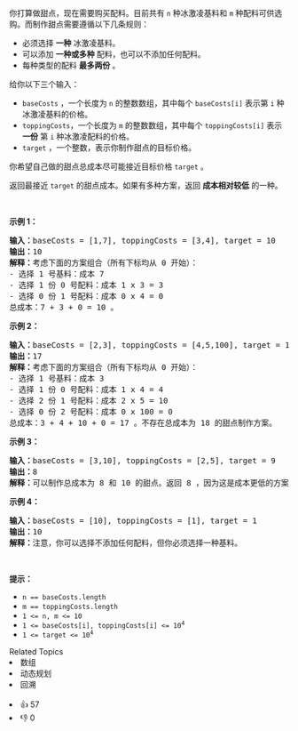 <p>你打算做甜点，现在需要购买配料。目前共有 <code>n</code> 种冰激凌基料和 <code>m</code> 种配料可供选购。而制作甜点需要遵循以下几条规则：</p>

<ul> 
 <li>必须选择 <strong>一种</strong> 冰激凌基料。</li> 
 <li>可以添加 <strong>一种或多种</strong> 配料，也可以不添加任何配料。</li> 
 <li>每种类型的配料 <strong>最多两份</strong> 。</li> 
</ul>

<p>给你以下三个输入：</p>

<ul> 
 <li><code>baseCosts</code> ，一个长度为 <code>n</code> 的整数数组，其中每个 <code>baseCosts[i]</code> 表示第 <code>i</code> 种冰激凌基料的价格。</li> 
 <li><code>toppingCosts</code>，一个长度为 <code>m</code> 的整数数组，其中每个 <code>toppingCosts[i]</code> 表示 <strong>一份</strong> 第 <code>i</code> 种冰激凌配料的价格。</li> 
 <li><code>target</code> ，一个整数，表示你制作甜点的目标价格。</li> 
</ul>

<p>你希望自己做的甜点总成本尽可能接近目标价格 <code>target</code> 。</p>

<p>返回最接近<em> </em><code>target</code> 的甜点成本。如果有多种方案，返回&nbsp;<strong>成本相对较低</strong> 的一种。</p>

<p>&nbsp;</p>

<p><strong>示例 1：</strong></p>

<pre>
<strong>输入：</strong>baseCosts = [1,7], toppingCosts = [3,4], target = 10
<strong>输出：</strong>10
<strong>解释：</strong>考虑下面的方案组合（所有下标均从 0 开始）：
- 选择 1 号基料：成本 7
- 选择 1 份 0 号配料：成本 1 x 3 = 3
- 选择 0 份 1 号配料：成本 0 x 4 = 0
总成本：7 + 3 + 0 = 10 。
</pre>

<p><strong>示例 2：</strong></p>

<pre>
<strong>输入：</strong>baseCosts = [2,3], toppingCosts = [4,5,100], target = 18
<strong>输出：</strong>17
<strong>解释：</strong>考虑下面的方案组合（所有下标均从 0 开始）：
- 选择 1 号基料：成本 3
- 选择 1 份 0 号配料：成本 1 x 4 = 4
- 选择 2 份 1 号配料：成本 2 x 5 = 10
- 选择 0 份 2 号配料：成本 0 x 100 = 0
总成本：3 + 4 + 10 + 0 = 17 。不存在总成本为 18 的甜点制作方案。
</pre>

<p><strong>示例 3：</strong></p>

<pre>
<strong>输入：</strong>baseCosts = [3,10], toppingCosts = [2,5], target = 9
<strong>输出：</strong>8
<strong>解释：</strong>可以制作总成本为 8 和 10 的甜点。返回 8 ，因为这是成本更低的方案。
</pre>

<p><strong>示例 4：</strong></p>

<pre>
<strong>输入：</strong>baseCosts = [10], toppingCosts = [1], target = 1
<strong>输出：</strong>10
<strong>解释：</strong>注意，你可以选择不添加任何配料，但你必须选择一种基料。</pre>

<p>&nbsp;</p>

<p><strong>提示：</strong></p>

<ul> 
 <li><code>n == baseCosts.length</code></li> 
 <li><code>m == toppingCosts.length</code></li> 
 <li><code>1 &lt;= n, m &lt;= 10</code></li> 
 <li><code>1 &lt;= baseCosts[i], toppingCosts[i] &lt;= 10<sup>4</sup></code></li> 
 <li><code>1 &lt;= target &lt;= 10<sup>4</sup></code></li> 
</ul>

<div><div>Related Topics</div><div><li>数组</li><li>动态规划</li><li>回溯</li></div></div><br><div><li>👍 57</li><li>👎 0</li></div>